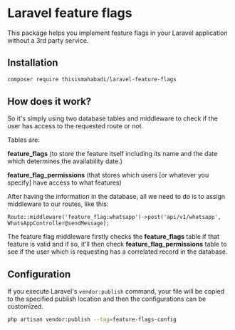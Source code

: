 # Laravel feature flags

This package helps you implement feature flags in your Laravel application without a 3rd party service.

## Installation

```bash
composer require thisismahabadi/laravel-feature-flags
```

## How does it work?

So it's simply using two database tables and middleware to check if the user has access to the requested route or not.

Tables are:

**feature_flags** (to store the feature itself including its name and the date which determines the availability date.)

**feature_flag_permissions** (that stores which users [or whatever you specify] have access to what features)

After having the information in the database, all we need to do is to assign middleware to our routes, like this:

`Route::middleware('feature_flag:whatsapp')->post('api/v1/whatsapp', WhatsAppController@sendMessage);`

The feature flag middleware firstly checks the **feature_flags** table if that feature is valid and if so, it'll then check **feature_flag_permissions** table to see if the user which is requesting has a correlated record in the database.

## Configuration

If you execute Laravel's `vendor:publish` command, your file will be copied to the specified publish location and then the configurations can be customized.

```bash
php artisan vendor:publish --tag=feature-flags-config
```